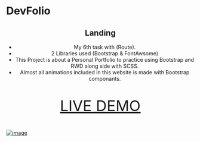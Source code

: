 # DevFolio
 
<center>
 
 ## Landing

 * My 6th task with (Route).
 * 2 Libraries used (Bootstrap & FontAwsome)
 * This Project is about a Personal Portfolio to practice using Bootstrap and RWD along side with SCSS.
 * Almost all animations included in this website is made with Bootstrap componants.

   
 <span style="font-size: 40px;">
 
  <a href="https://alil0l.github.io/DevFolio/" target="_blank">LIVE DEMO</a>
  
 </span>
 
</center>

 <a href="https://alil0l.github.io/DevFolio/" target="_blank">![image](https://github.com/Alil0l/DevFolio/assets/137832626/72809b0a-252b-420c-b9c4-419f40000382)</a>
